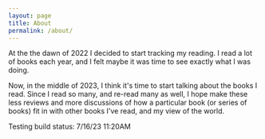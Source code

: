 ```yaml
---
layout: page
title: About
permalink: /about/
---
```


At the the dawn of 2022 I decided to start tracking my reading. I read a lot of
books each year, and I felt maybe it was time to see exactly what I was doing.

Now, in the middle of 2023, I think it's time to start talking about the books
I read. Since I read so many, and re-read many as well, I hope make these less
reviews and more discussions of how a particular book (or series of books) fit
in with other books I've read, and my view of the world. 

Testing build status: 7/16/23 11:20AM
